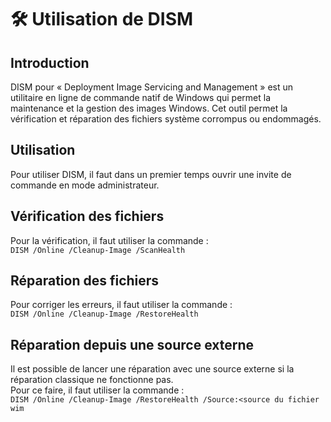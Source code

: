 # 🛠️ Utilisation de DISM

## Introduction

DISM pour « Deployment Image Servicing and Management » est un utilitaire en ligne de commande natif de Windows qui permet la maintenance et la gestion des images Windows. Cet outil permet la vérification et réparation des fichiers système corrompus ou endommagés.

## Utilisation

Pour utiliser DISM, il faut dans un premier temps ouvrir une invite de commande en mode administrateur.  

## Vérification des fichiers

Pour la vérification, il faut utiliser la commande :  
`DISM /Online /Cleanup-Image /ScanHealth`

## Réparation des fichiers

Pour corriger les erreurs, il faut utiliser la commande :  
`DISM /Online /Cleanup-Image /RestoreHealth`

## Réparation depuis une source externe

Il est possible de lancer une réparation avec une source externe si la réparation classique ne fonctionne pas.  
Pour ce faire, il faut utiliser la commande :  
`DISM /Online /Cleanup-Image /RestoreHealth /Source:<source du fichier wim`
